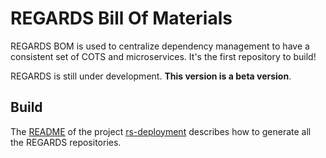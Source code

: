 # REGARDS Bill Of Materials

REGARDS BOM is used to centralize dependency management to have a consistent set of COTS and microservices. It's the first repository to build!

REGARDS is still under development. **This version is a beta version**.

## Build
The [README](https://github.com/RegardsOss/regards-deployment/blob/master/README.md) of the project [rs-deployment](https://github.com/RegardsOss/regards-deployment) describes how to generate all the REGARDS repositories.

